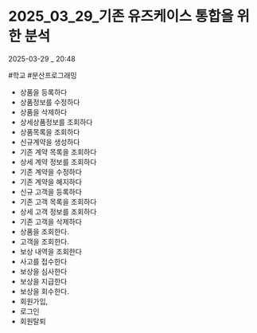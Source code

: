 
# 2025_03_29_기존 유즈케이스 통합을 위한 분석

2025-03-29 _ 20:48

#학교 #분산프로그래밍



- 상품을 등록하다
- 상품정보를 수정하다 
- 상품을 삭제하다
- 상세상품정보를 조회하다
- 상품목록을 조회하다
- 신규계약을 생성하다
- 기존 계약 목록을 조회하다
- 상세 계약 정보를 조회하다
- 기존 계약을 수정하다
- 기존 계약을 혜지하다
- 신규 고객을 등록하다
- 기존 고객 목록을 조회하다
- 상세 고객 정보를 조회하다
- 기존 고객을 삭제하다
- 상품을 조회한다.
- 고객을 조회한다.
- 보상 내역을 조회한다
- 사고를 접수한다
- 보상을 심사한다
- 보상을 지급한다
- 보상을 회수한다.
- 회원가입,
- 로그인
- 회원탈퇴
